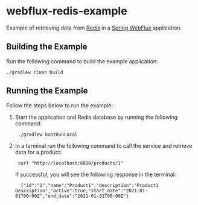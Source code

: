 # webflux-redis-example
Example of retrieving data from [Redis](https://redis.io/) in a [Spring WebFlux](https://docs.spring.io/spring-framework/docs/current/reference/html/web-reactive.html) application.

## Building the Example
Run the following command to build the example application:

    ./gradlew clean build

## Running the Example
Follow the steps below to run the example:

1. Start the application and Redis database by running the following command:

        ./gradlew bootRunLocal

2. In a terminal run the following command to call the service and retrieve data for a product:

        curl "http://localhost:8080/products/1"

    If successful, you will see the following response in the terminal:

         {"id":"1","name":"Product1","description":"Product1 Description","active":true,"start_date":"2021-01-01T00:00Z","end_date":"2021-01-31T00:00Z"}